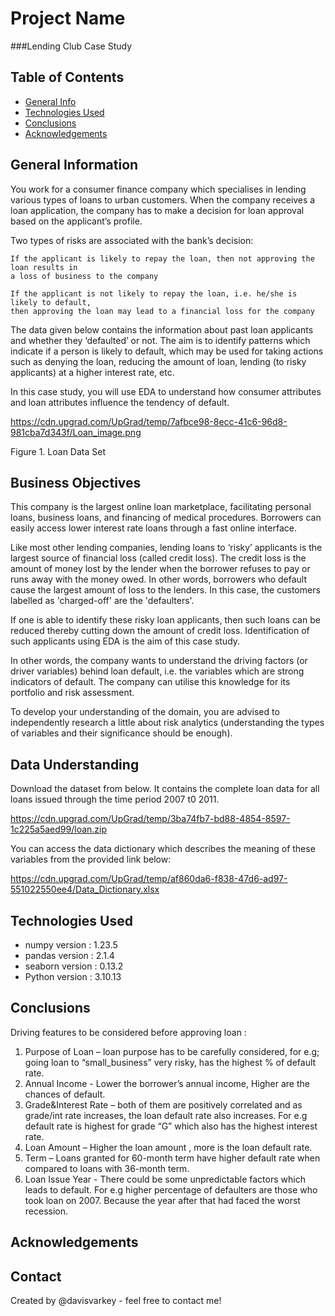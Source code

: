 # Project Name
###Lending Club Case Study


## Table of Contents
* [General Info](#general-information)
* [Technologies Used](#technologies-used)
* [Conclusions](#conclusions)
* [Acknowledgements](#acknowledgements)

<!-- You can include any other section that is pertinent to your problem -->

## General Information
You work for a consumer finance company which specialises in lending various types of loans to urban customers. When the company receives a loan application, the company has to make a decision for loan approval based on the applicant’s profile.

Two types of risks are associated with the bank’s decision:

    If the applicant is likely to repay the loan, then not approving the loan results in
    a loss of business to the company

    If the applicant is not likely to repay the loan, i.e. he/she is likely to default,
    then approving the loan may lead to a financial loss for the company

 

The data given below contains the information about past loan applicants and whether they ‘defaulted’ or not. The aim is to identify patterns which indicate if a person is likely to default, which may be used for taking actions such as denying the loan, reducing the amount of loan, lending (to risky applicants) at a higher interest rate, etc.

In this case study, you will use EDA to understand how consumer attributes and loan attributes influence the tendency of default.

https://cdn.upgrad.com/UpGrad/temp/7afbce98-8ecc-41c6-96d8-981cba7d343f/Loan_image.png

Figure 1. Loan Data Set

## Business Objectives

This company is the largest online loan marketplace, facilitating personal loans, business loans, and financing of medical procedures. Borrowers can easily access lower interest rate loans through a fast online interface. 

 

Like most other lending companies, lending loans to ‘risky’ applicants is the largest source of financial loss (called credit loss). The credit loss is the amount of money lost by the lender when the borrower refuses to pay or runs away with the money owed. In other words, borrowers who default cause the largest amount of loss to the lenders. In this case, the customers labelled as 'charged-off' are the 'defaulters'. 

 

If one is able to identify these risky loan applicants, then such loans can be reduced thereby cutting down the amount of credit loss. Identification of such applicants using EDA is the aim of this case study.

 

In other words, the company wants to understand the driving factors (or driver variables) behind loan default, i.e. the variables which are strong indicators of default.  The company can utilise this knowledge for its portfolio and risk assessment. 


To develop your understanding of the domain, you are advised to independently research a little about risk analytics (understanding the types of variables and their significance should be enough).

## Data Understanding
 

Download the dataset from below. It contains the complete loan data for all loans issued through the time period 2007 t0 2011.

https://cdn.upgrad.com/UpGrad/temp/3ba74fb7-bd88-4854-8597-1c225a5aed99/loan.zip

You can access the data dictionary which describes the meaning of these variables from the provided link below:

https://cdn.upgrad.com/UpGrad/temp/af860da6-f838-47d6-ad97-551022550ee4/Data_Dictionary.xlsx

<!-- You don't have to answer all the questions - just the ones relevant to your project. -->

## Technologies Used
- numpy version	: 1.23.5
- pandas version	: 2.1.4
- seaborn version	: 0.13.2
- Python version	: 3.10.13

<!-- As the libraries versions keep on changing, it is recommended to mention the version of library used in this project -->

## Conclusions

Driving features to be considered before approving loan :

1. Purpose of Loan – loan purpose has to be carefully considered, for e.g; going loan to “small_business” very risky, has the highest % of default  rate.
2. Annual Income - Lower the borrower’s annual income, Higher are the chances of  default.
3. Grade&Interest Rate – both of them are  positively correlated and as grade/int rate increases,  the loan default rate also increases. For e.g default rate is highest for grade “G” which also has the highest interest rate.
4. Loan Amount – Higher the loan amount , more is the loan default rate.
5. Term – Loans granted for 60-month term have higher default rate when compared  to loans with 36-month term.
6. Loan Issue Year - There could be some unpredictable factors which leads to default. For e.g higher percentage of defaulters are those who took loan on 2007. Because the year after that had faced the worst recession.

<!-- You don't have to answer all the questions - just the ones relevant to your project. -->


## Acknowledgements


## Contact
Created by @davisvarkey - feel free to contact me!


<!-- Optional -->
<!-- ## License -->
<!-- This project is open source and available under the [... License](). -->

<!-- You don't have to include all sections - just the one's relevant to your project -->